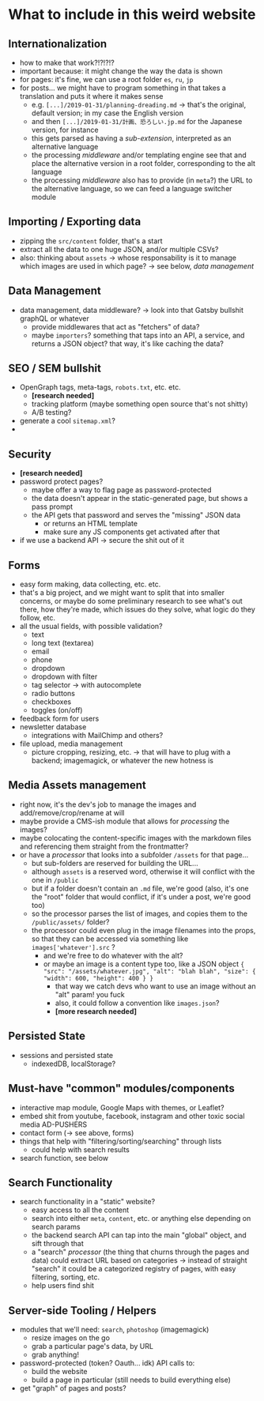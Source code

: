 # What to include in this weird website

## Internationalization

- how to make that work?!?!?!?
- important because: it might change the way the data is shown
- for pages: it's fine, we can use a root folder `es`, `ru`, `jp`
- for posts... we might have to program something in that takes a translation and puts it where it makes sense
  - e.g. `[...]/2019-01-31/planning-dreading.md` -> that's the original, default version; in my case the English version
  - and then `[...]/2019-01-31/計画、恐ろしい.jp.md` for the Japanese version, for instance
  - this gets parsed as having a *sub-extension*, interpreted as an alternative language
  - the processing *middleware* and/or templating engine see that and place the alternative version in a root folder, corresponding to the alt language
  - the processing *middleware* also has to provide (in `meta`?) the URL to the alternative language, so we can feed a language switcher module

## Importing / Exporting data

- zipping the `src/content` folder, that's a start
- extract all the data to one huge JSON, and/or multiple CSVs?
- also: thinking about `assets`
  -> whose responsability is it to manage which images are used in which page?
  -> see below, *data management*

## Data Management

- data management, data middleware? -> look into that Gatsby bullshit graphQL or whatever
  - provide middlewares that act as "fetchers" of data?
  - maybe `importers`? something that taps into an API, a service, and returns a JSON object? that way, it's like caching the data?

## SEO / SEM bullshit

- OpenGraph tags, meta-tags, `robots.txt`, etc. etc.
  - **[research needed]**
  - tracking platform (maybe something open source that's not shitty)
  - A/B testing?
- generate a cool `sitemap.xml`?
-

## Security

- **[research needed]**
- password protect pages?
  - maybe offer a way to flag page as password-protected
  - the data doesn't appear in the static-generated page, but shows a pass prompt
  - the API gets that password and serves the "missing" JSON data
    - or returns an HTML template
    - make sure any JS components get activated after that
- if we use a backend API -> secure the shit out of it

## Forms

- easy form making, data collecting, etc. etc.
- that's a big project, and we might want to split that into smaller concerns, or maybe do some preliminary research to see what's out there, how they're made, which issues do they solve, what logic do they follow, etc.
- all the usual fields, with possible validation?
  - text
  - long text (textarea)
  - email
  - phone
  - dropdown
  - dropdown with filter
  - tag selector -> with autocomplete
  - radio buttons
  - checkboxes
  - toggles (on/off)
- feedback form for users
- newsletter database
  - integrations with MailChimp and others?
- file upload, media management
  - picture cropping, resizing, etc. -> that will have to plug with a backend; imagemagick, or whatever the new hotness is

## Media Assets management

- right now, it's the dev's job to manage the images and add/remove/crop/rename at will
- maybe provide a CMS-ish module that allows for *processing* the images?
- maybe colocating the content-specific images with the markdown files and referencing them straight from the frontmatter?
- or have a *processor* that looks into a subfolder `/assets` for that page...
  - but sub-folders are reserved for building the URL...
  - although `assets` is a reserved word, otherwise it will conflict with the one in `/public`
  - but if a folder doesn't contain an `.md` file, we're good (also, it's one the "root" folder that would conflict, if it's under a post, we're good too)
  - so the processor parses the list of images, and copies them to the `/public/assets/` folder?
  - the processor could even plug in the image filenames into the props, so that they can be accessed via something like `images['whatever'].src` ?
    - and we're free to do whatever with the alt?
    - or maybe an image is a content type too, like a JSON object `{ "src": "/assets/whatever.jpg", "alt": "blah blah", "size": { "width": 600, "height": 400 } }`
      - that way we catch devs who want to use an image without an "alt" param! you fuck
      - also, it could follow a convention like `images.json`?
      - **[more research needed]**

## Persisted State

- sessions and persisted state
  - indexedDB, localStorage?

## Must-have "common" modules/components

- interactive map module, Google Maps with themes, or Leaflet?
- embed shit from youtube, facebook, instagram and other toxic social media AD-PUSHERS
- contact form (-> see above, forms)
- things that help with "filtering/sorting/searching" through lists
  - could help with search results
- search function, see below

## Search Functionality

- search functionality in a "static" website?
  - easy access to all the content
  - search into either `meta`, `content`, etc. or anything else depending on search params
  - the backend search API can tap into the main "global" object, and sift through that
  - a "search" *processor* (the thing that churns through the pages and data) could extract URL based on categories -> instead of straight "search" it could be a categorized registry of pages, with easy filtering, sorting, etc.
  - help users find shit

## Server-side Tooling / Helpers

- modules that we'll need: `search`, `photoshop` (imagemagick)
  - resize images on the go
  - grab a particular page's data, by URL
  - grab anything!
- password-protected (token? Oauth... idk) API calls to:
  - build the website
  - build a page in particular (still needs to build everything else)
- get "graph" of pages and posts?



